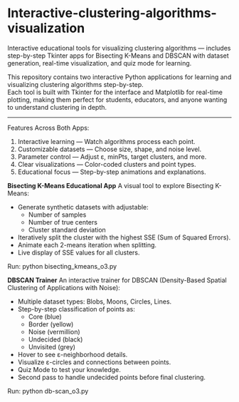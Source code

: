 # Interactive-clustering-algorithms-visualization
Interactive educational tools for visualizing clustering algorithms — includes step-by-step Tkinter apps for Bisecting K-Means and DBSCAN with dataset generation, real-time visualization, and quiz mode for learning.

This repository contains two interactive Python applications for learning and visualizing clustering algorithms step-by-step.  
Each tool is built with Tkinter for the interface and Matplotlib for real-time plotting, making them perfect for students, educators, and anyone wanting to understand clustering in depth.

---

Features Across Both Apps:
1. Interactive learning — Watch algorithms process each point.
2. Customizable datasets — Choose size, shape, and noise level.
3. Parameter control — Adjust ε, minPts, target clusters, and more.
4. Clear visualizations — Color-coded clusters and point types.
5. Educational focus — Step-by-step animations and explanations.

**Bisecting K-Means Educational App**
A visual tool to explore Bisecting K-Means:
- Generate synthetic datasets with adjustable:
  - Number of samples
  - Number of true centers
  - Cluster standard deviation
- Iteratively split the cluster with the highest SSE (Sum of Squared Errors).
- Animate each 2-means iteration when splitting.
- Live display of SSE values for all clusters.

Run:
python bisecting_kmeans_o3.py


**DBSCAN Trainer**
An interactive trainer for DBSCAN (Density-Based Spatial Clustering of Applications with Noise):
- Multiple dataset types: Blobs, Moons, Circles, Lines.
- Step-by-step classification of points as:
  - Core (blue)
  - Border (yellow)
  - Noise (vermillion)
  - Undecided (black)
  - Unvisited (grey)
- Hover to see ε-neighborhood details.
- Visualize ε-circles and connections between points.
- Quiz Mode to test your knowledge.
- Second pass to handle undecided points before final clustering.

Run:
python db-scan_o3.py
